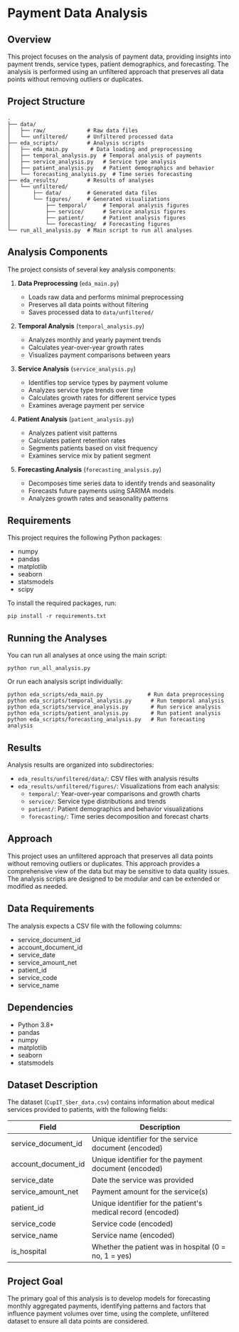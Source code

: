 # Payment Data Analysis

## Overview

This project focuses on the analysis of payment data, providing insights into payment trends, service types, patient demographics, and forecasting. The analysis is performed using an unfiltered approach that preserves all data points without removing outliers or duplicates.

## Project Structure

```
.
├── data/
│   ├── raw/             # Raw data files
│   └── unfiltered/      # Unfiltered processed data
├── eda_scripts/         # Analysis scripts
│   ├── eda_main.py       # Data loading and preprocessing
│   ├── temporal_analysis.py  # Temporal analysis of payments
│   ├── service_analysis.py   # Service type analysis
│   ├── patient_analysis.py   # Patient demographics and behavior
│   └── forecasting_analysis.py  # Time series forecasting
├── eda_results/         # Results of analyses
│   └── unfiltered/
│       ├── data/        # Generated data files
│       └── figures/     # Generated visualizations
│           ├── temporal/     # Temporal analysis figures
│           ├── service/      # Service analysis figures
│           ├── patient/      # Patient analysis figures
│           └── forecasting/  # Forecasting figures
└── run_all_analysis.py  # Main script to run all analyses
```

## Analysis Components

The project consists of several key analysis components:

1. **Data Preprocessing** (`eda_main.py`)
   - Loads raw data and performs minimal preprocessing
   - Preserves all data points without filtering
   - Saves processed data to `data/unfiltered/`

2. **Temporal Analysis** (`temporal_analysis.py`)
   - Analyzes monthly and yearly payment trends
   - Calculates year-over-year growth rates
   - Visualizes payment comparisons between years

3. **Service Analysis** (`service_analysis.py`)
   - Identifies top service types by payment volume
   - Analyzes service type trends over time
   - Calculates growth rates for different service types
   - Examines average payment per service

4. **Patient Analysis** (`patient_analysis.py`)
   - Analyzes patient visit patterns
   - Calculates patient retention rates
   - Segments patients based on visit frequency
   - Examines service mix by patient segment

5. **Forecasting Analysis** (`forecasting_analysis.py`)
   - Decomposes time series data to identify trends and seasonality
   - Forecasts future payments using SARIMA models
   - Analyzes growth rates and seasonality patterns

## Requirements

This project requires the following Python packages:
- numpy
- pandas
- matplotlib
- seaborn
- statsmodels
- scipy

To install the required packages, run:
```
pip install -r requirements.txt
```

## Running the Analyses

You can run all analyses at once using the main script:

```
python run_all_analysis.py
```

Or run each analysis script individually:

```
python eda_scripts/eda_main.py              # Run data preprocessing
python eda_scripts/temporal_analysis.py      # Run temporal analysis
python eda_scripts/service_analysis.py       # Run service analysis
python eda_scripts/patient_analysis.py       # Run patient analysis
python eda_scripts/forecasting_analysis.py   # Run forecasting analysis
```

## Results

Analysis results are organized into subdirectories:

- `eda_results/unfiltered/data/`: CSV files with analysis results
- `eda_results/unfiltered/figures/`: Visualizations from each analysis:
  - `temporal/`: Year-over-year comparisons and growth charts
  - `service/`: Service type distributions and trends
  - `patient/`: Patient demographics and behavior visualizations
  - `forecasting/`: Time series decomposition and forecast charts

## Approach

This project uses an unfiltered approach that preserves all data points without removing outliers or duplicates. This approach provides a comprehensive view of the data but may be sensitive to data quality issues. The analysis scripts are designed to be modular and can be extended or modified as needed.

## Data Requirements

The analysis expects a CSV file with the following columns:
- service_document_id
- account_document_id
- service_date
- service_amount_net
- patient_id
- service_code
- service_name

## Dependencies

- Python 3.8+
- pandas
- numpy
- matplotlib
- seaborn
- statsmodels

## Dataset Description

The dataset (`CupIT_Sber_data.csv`) contains information about medical services provided to patients, with the following fields:

| Field                | Description                                                    |
|----------------------|----------------------------------------------------------------|
| service_document_id  | Unique identifier for the service document (encoded)           |
| account_document_id  | Unique identifier for the payment document (encoded)           |
| service_date         | Date the service was provided                                  |
| service_amount_net   | Payment amount for the service(s)                              |
| patient_id           | Unique identifier for the patient's medical record (encoded)   |
| service_code         | Service code (encoded)                                         |
| service_name         | Service name (encoded)                                         |
| is_hospital          | Whether the patient was in hospital (0 = no, 1 = yes)          |

## Project Goal

The primary goal of this analysis is to develop models for forecasting monthly aggregated payments, identifying patterns and factors that influence payment volumes over time, using the complete, unfiltered dataset to ensure all data points are considered. 